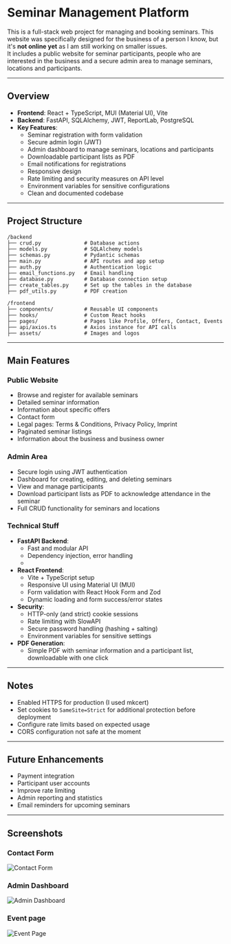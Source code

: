 # Seminar Management Platform

This is a full-stack web project for managing and booking seminars.
This website was specifically designed for the business of a person I know, but it's **not online yet** as I am still working on smaller issues.  
It includes a public website for seminar participants, people who are interested in the business and a secure admin area to manage seminars, locations and participants.

---

## Overview

- **Frontend**: React + TypeScript, MUI (Material UI), Vite
- **Backend**: FastAPI, SQLAlchemy, JWT, ReportLab, PostgreSQL
- **Key Features**:
  - Seminar registration with form validation
  - Secure admin login (JWT)
  - Admin dashboard to manage seminars, locations and participants
  - Downloadable participant lists as PDF
  - Email notifications for registrations
  - Responsive design 
  - Rate limiting and security measures on API level
  - Environment variables for sensitive configurations
  - Clean and documented codebase

---

## Project Structure

```
/backend
├── crud.py              # Database actions
├── models.py            # SQLAlchemy models
├── schemas.py           # Pydantic schemas
├── main.py              # API routes and app setup
├── auth.py              # Authentication logic
├── email_functions.py   # Email handling
├── database.py          # Database connection setup
├── create_tables.py     # Set up the tables in the database
├── pdf_utils.py         # PDF creation

/frontend
├── components/          # Reusable UI components
├── hooks/               # Custom React hooks
├── pages/               # Pages like Profile, Offers, Contact, Events
├── api/axios.ts         # Axios instance for API calls
├── assets/              # Images and logos
```

---

## Main Features

### Public Website
- Browse and register for available seminars
- Detailed seminar information
- Information about specific offers
- Contact form
- Legal pages: Terms & Conditions, Privacy Policy, Imprint
- Paginated seminar listings
- Information about the business and business owner

### Admin Area
- Secure login using JWT authentication
- Dashboard for creating, editing, and deleting seminars
- View and manage participants
- Download participant lists as PDF to acknowledge attendance in the seminar
- Full CRUD functionality for seminars and locations

### Technical Stuff
- **FastAPI Backend**:
  - Fast and modular API
  - Dependency injection, error handling
  - 
- **React Frontend**:
  - Vite + TypeScript setup
  - Responsive UI using Material UI (MUI)
  - Form validation with React Hook Form and Zod
  - Dynamic loading and form success/error states
- **Security**:
  - HTTP-only (and strict) cookie sessions
  - Rate limiting with SlowAPI
  - Secure password handling (hashing + salting)
  - Environment variables for sensitive settings
- **PDF Generation**:
  - Simple PDF with seminar information and a participant list, downloadable with one click

---

## Notes
- Enabled HTTPS for production (I used mkcert)
- Set cookies to `SameSite=Strict` for additional protection before deployment
- Configure rate limits based on expected usage
- CORS configuration not safe at the moment

---

## Future Enhancements

- Payment integration
- Participant user accounts
- Improve rate limiting
- Admin reporting and statistics
- Email reminders for upcoming seminars

---
## Screenshots
### Contact Form
![Contact Form](https://github.com/user-attachments/assets/8eab995b-0079-4f84-8935-e8c7030eedc1)
### Admin Dashboard
![Admin Dashboard](https://github.com/user-attachments/assets/c7528168-ac95-4435-954e-28514d4a2389)
### Event page
![Event Page](https://github.com/user-attachments/assets/bb88328e-d3a3-4bab-a119-48b2816f3ea1)


